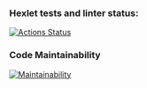 ### Hexlet tests and linter status:
[![Actions Status](https://github.com/JovanGiraldo26/python-project-140/actions/workflows/hexlet-check.yml/badge.svg)](https://github.com/JovanGiraldo26/python-project-140/actions)

### Code Maintainability
[![Maintainability](https://qlty.sh/gh/JovanGiraldo26/projects/python-project-140/maintainability.svg)](https://qlty.sh/gh/JovanGiraldo26/projects/python-project-140)